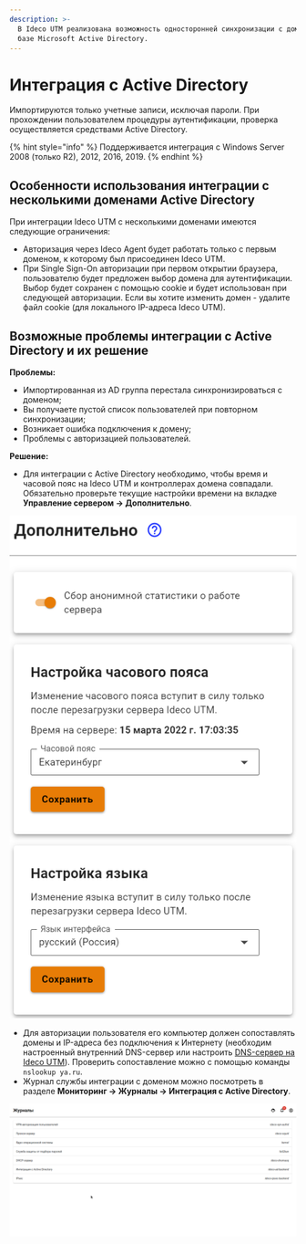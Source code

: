 ```yaml
---
description: >-
  В Ideco UTM реализована возможность односторонней синхронизации с доменом на
  базе Microsoft Active Directory.
---
```


# Интеграция с Active Directory

Импортируются только учетные записи, исключая пароли. При прохождении пользователем процедуры аутентификации, проверка осуществляется средствами Active Directory.

{% hint style="info" %}
Поддерживается интеграция с Windows Server 2008 \(только R2\), 2012, 2016, 2019.
{% endhint %}

## Особенности использования интеграции с несколькими доменами Active Directory

При интеграции Ideco UTM с несколькими доменами имеются следующие ограничения:

* Авторизация через Ideco Agent будет работать только с первым доменом, к которому был присоединен Ideco UTM.
* При Single Sign-On авторизации при первом открытии браузера, пользователю будет предложен выбор домена для аутентификации. Выбор будет сохранен с помощью cookie и будет использован при следующей авторизации. Если вы хотите изменить домен - удалите файл cookie \(для локального IP-адреса Ideco UTM\).

## Возможные проблемы интеграции с Active Directory и их решение

**Проблемы:**

* Импортированная из AD группа перестала синхронизироваться с доменом;
* Вы получаете пустой список пользователей при повторном синхронизации;
* Возникает ошибка подключения к домену;
* Проблемы с авторизацией пользователей.

**Решение:**

* Для интеграции с Active Directory необходимо, чтобы время и часовой пояс на Ideco UTM и контроллерах домена совпадали. Обязательно проверьте текущие настройки времени на вкладке **Управление сервером -&gt; Дополнительно**.

![](../../../.gitbook/assets/addition.png)

* Для авторизации пользователя его компьютер должен сопоставлять домены и IP-адреса без подключения к Интернету (необходим настроенный внутренний DNS-сервер или настроить [DNS-сервер на Ideco UTM](../../services/dns.md)). Проверить сопоставление можно с помощью команды `nslookup ya.ru`.
* Журнал службы интеграции с доменом можно посмотреть в разделе **Мониторинг -&gt; Журналы -&gt; Интеграция с Active Directory**.

![](../../../.gitbook/assets/log-ad.gif)

